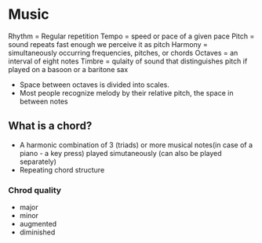 # Music

Rhythm = Regular repetition
Tempo = speed or pace of a given pace
Pitch = sound repeats fast enough we perceive it as pitch
Harmony = simultaneously occurring frequencies, pitches, or chords
Octaves = an interval of eight notes
Timbre = qulaity of sound that distinguishes pitch if played on a basoon or a baritone sax

- Space between octaves is divided into scales.
- Most people recognize melody by their relative pitch, the space in between notes

## What is a chord?

- A harmonic combination of 3 (triads) or more musical notes(in case of a piano - a key press) played simutaneously (can also be played separately)
- Repeating chord structure

### Chrod quality

- major
- minor
- augmented
- diminished
